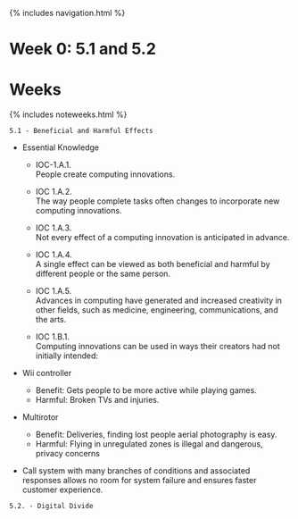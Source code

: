{% includes navigation.html %}

# Week 0: 5.1 and 5.2

# Weeks

{% includes noteweeks.html %}

`5.1 - Beneficial and Harmful Effects`
* Essential Knowledge
  * IOC-1.A.1.  
  People create computing innovations.

  * IOC 1.A.2.  
  The way people complete tasks often changes to incorporate new computing innovations.

  * IOC 1.A.3.   
  Not every effect of a computing innovation is anticipated in advance.

  * IOC 1.A.4.   
  A single effect can be viewed as both beneficial and harmful by different people or the same person.

  * IOC 1.A.5.   
  Advances in computing have generated and increased creativity in other fields, such as medicine, engineering, communications, and the arts.

  * IOC 1.B.1.  
  Computing innovations can be used in ways their creators had not initially intended:  
   

* Wii controller   
  * Benefit: Gets people to be more active while playing games.   
  * Harmful: Broken TVs and injuries.

* Multirotor  
  * Benefit: Deliveries, finding lost people aerial photography is easy.   
  * Harmful: Flying in unregulated zones is illegal and dangerous, privacy concerns

* Call system with many branches of conditions and associated responses allows no room for system failure and ensures faster customer experience.



`5.2. - Digital Divide`
